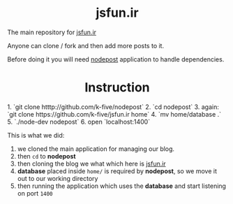 <h1 align="center">jsfun.ir</h1>

<p>The main repository for <a target="_blank" href="http://jsfun.ir">jsfun.ir</a></p>
<p>Anyone can clone / fork and then add more posts to it.</p>
<p>Before doing it you will need <a target="_blank" href="https://github.com/k-five/nodepost">nodepost</a> application to handle dependencies.</p>

<h1 align="center">Instruction</h1>
 1. `git clone htttp://github.com/k-five/nodepost`
 2. `cd nodepost`
 3. again: `git clone https://github.com/k-five/jsfun.ir home`
 4. `mv home/database .`
 5. `./node-dev nodepost`
 6. open `localhost:1400`

This is what we did:
 1. we cloned the main application for managing our blog.
 2. then `cd` to **nodepost**
 3. then cloning the blog we what which here is <a target="_blank" href="http://jsfun.ir">jsfun.ir</a>
 4. **database** placed inside `home/` is required by **nodepost**, so we move it out to our working directory
 5. then running the application which uses the **database** and start listening on port `1400`


